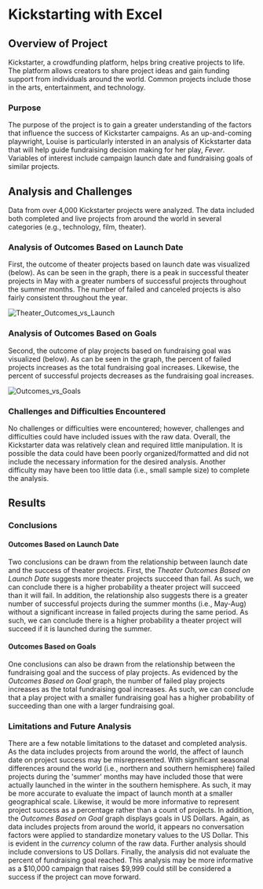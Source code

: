 # Kickstarting with Excel
## Overview of Project
Kickstarter, a crowdfunding platform, helps bring creative projects to life. The platform allows creators to share project ideas and gain funding support from individuals around the world. Common projects include those in the arts, entertainment, and technology.
### Purpose
The purpose of the project is to gain a greater understanding of the factors that influence the success of Kickstarter campaigns. As an up-and-coming playwright, Louise is particularly intersted in an analysis of Kickstarter data that will help guide fundraising decision making for her play, *Fever*. Variables of interest include campaign launch date and fundraising goals of similar projects.
## Analysis and Challenges
Data from over 4,000 Kickstarter projects were analyzed. The data included both completed and live projects from around the world in several categories (e.g., technology, film, theater).
### Analysis of Outcomes Based on Launch Date
First, the outcome of theater projects based on launch date was visualized (below). As can be seen in the graph, there is a peak in successful theater projects in May with a greater numbers of successful projects throughout the summer months. The number of failed and canceled projects is also fairly consistent throughout the year.

![Theater_Outcomes_vs_Launch](https://user-images.githubusercontent.com/96216947/147412100-12993fc9-bc50-4d63-ac6a-37cb75e6175a.png)
### Analysis of Outcomes Based on Goals
Second, the outcome of play projects based on fundraising goal was visualized (below). As can be seen in the graph, the percent of failed projects increases as the total fundraising goal increases. Likewise, the percent of successful projects decreases as the fundraising goal increases.

![Outcomes_vs_Goals](https://user-images.githubusercontent.com/96216947/147505521-996ed8c9-8269-49c3-a65d-ecaa683bd3e2.png)
### Challenges and Difficulties Encountered
No challenges or difficulties were encountered; however, challenges and difficulties could have included issues with the raw data. Overall, the Kickstarter data was relatively clean and required little manipulation. It is possible the data could have been poorly organized/formatted and did not include the necessary information for the desired analysis. Another difficulty may have been too little data (i.e., small sample size) to complete the analysis.
## Results
### Conclusions
#### Outcomes Based on Launch Date
Two conclusions can be drawn from the relationship between launch date and the success of theater projects. First, the *Theater Outcomes Based on Launch Date* suggests more theater projects succeed than fail. As such, we can conclude there is a higher probability a theater project will succeed than it will fail. In addition, the relationship also suggests there is a greater number of successful projects during the summer months (i.e., May-Aug) without a significant increase in failed projects during the same period. As such, we can conclude there is a higher probability a theater project will succeed if it is launched during the summer.
#### Outcomes Based on Goals
One conclusions can also be drawn from the relationship between the fundraising goal and the success of play projects. As evidenced by the *Outcomes Based on Goal* graph, the number of failed play projects increases as the total fundraising goal increases. As such, we can conclude that a play project with a smaller fundraising goal has a higher probability of succeeding than one with a larger fundraising goal.
### Limitations and Future Analysis
There are a few notable limitations to the dataset and completed analysis. As the data includes projects from around the world, the affect of launch date on project success may be misrepresented. With significant seasonal differences around the world (i.e., northern and southern hemisphere) failed projects during the 'summer' months may have included those that were actually launched in the winter in the southern hemisphere. As such, it may be more accurate to evaluate the impact of launch month at a smaller geographical scale. Likewise, it would be more informative to represent project success as a percentage rather than a count of projects. In addition, the *Outcomes Based on Goal* graph displays goals in US Dollars. Again, as data includes projects from around the world, it appears no conversation factors were applied to standardize monetary values to the US Dollar. This is evident in the *currency* column of the raw data. Further analysis should include conversions to US Dollars. Finally, the analysis did not evaluate the percent of fundraising goal reached. This analysis may be more informative as a $10,000 campaign that raises $9,999 could still be considered a success if the project can move forward.
